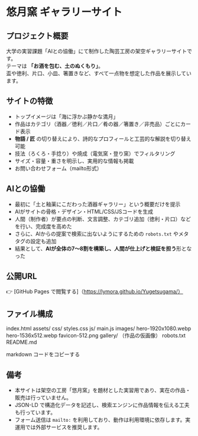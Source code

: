 # 悠月窯 ギャラリーサイト

## プロジェクト概要
大学の実習課題「AIとの協働」にて制作した陶芸工房の架空ギャラリーサイトです。  
テーマは **「お酒を包む、土のぬくもり」**。  
盃や徳利、片口、小皿、箸置きなど、すべて一点物を想定した作品を展示しています。

## サイトの特徴
- トップイメージは「海に浮かぶ静かな満月」  
- 作品はカテゴリ（酒器／徳利／片口／肴の器／箸置き／非売品）ごとにカード表示  
- **物語 / 匠** の切り替えにより、詩的なプロフィールと工芸的な解説を切り替え可能  
- 技法（ろくろ・手捻り）や焼成（電気窯・登り窯）でフィルタリング  
- サイズ・容量・重さを明示し、実用的な情報も掲載  
- お問い合わせフォーム（mailto形式）

## AIとの協働
- 最初に「土と釉薬にこだわった酒器ギャラリー」という概要だけを提示  
- AIがサイトの骨格・デザイン・HTML/CSS/JSコードを生成  
- 人間（制作者）が要点の判断、文言調整、カテゴリ追加（徳利・片口）などを行い、完成度を高めた  
- さらに、AIからの提案で検索に出ないようにするための `robots.txt` やメタタグの設定も追加  
- 結果として、**AIが全体の7〜8割を構築し、人間が仕上げと検証を担う**形となった

## 公開URL
👉 [GitHub Pages で閲覧する]（https://lymora.github.io/Yugetsugama/）

## ファイル構成
index.html
assets/
css/
styles.css
js/
main.js
images/
hero-1920x1080.webp
hero-1536x512.webp
favicon-512.png
gallery/ （作品の仮画像）
robots.txt
README.md

markdown
コードをコピーする

## 備考
- 本サイトは架空の工房「悠月窯」を題材とした実習用であり、実在の作品・販売は行っていません。  
- JSON-LD で構造化データを記述し、検索エンジンに作品情報を伝える工夫も行っています。  
- フォーム送信は `mailto:` を利用しており、動作は利用環境に依存します。実運用では外部サービスを推奨します。